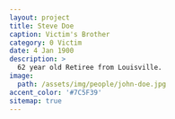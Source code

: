 ```yaml
---
layout: project
title: Steve Doe
caption: Victim's Brother
category: 0 Victim
date: 4 Jan 1900
description: >
  62 year old Retiree from Louisville.
image: 
  path: /assets/img/people/john-doe.jpg
accent_color: '#7C5F39'
sitemap: true
---
```

